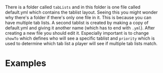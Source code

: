 There is a folder called `tabLists` and in this folder is one file called default.yml which contains the tablist layout. Seeing this you might wonder why there's a folder if there's only one file in it. This is because you can have multiple tab lists. A second tablist is created by making a copy of default.yml and giving it another name (which has to end with `.yml`). After creating a new file you should edit it. Especially important is to change `showTo` which defines who will see a specific tablist and `priority` which is used to determine which tab list a player will see if multiple tab lists match.

Examples
========


